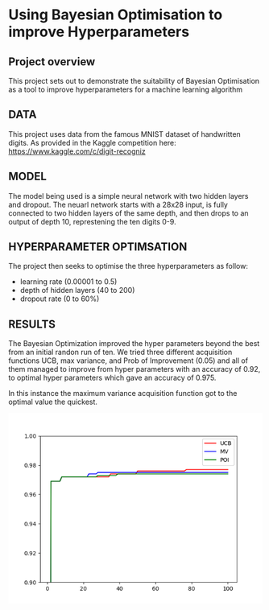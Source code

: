 # Using Bayesian Optimisation to improve Hyperparameters 


## Project overview
This project sets out to demonstrate the suitability of Bayesian Optimisation as a tool to improve hyperparameters for a machine learning algorithm

## DATA
This project uses data from the famous MNIST dataset of handwritten digits.  As provided in the Kaggle competition here: https://www.kaggle.com/c/digit-recogniz

## MODEL 
The model being used is a simple neural network with two hidden layers and dropout.  The neuarl network starts with a 28x28 input, is fully connected to two hidden layers of the same depth, and then drops to an output of depth 10, represtening the ten digits 0-9.

## HYPERPARAMETER OPTIMSATION
The project then seeks to optimise the three hyperparameters as follow:
- learning rate (0.00001 to 0.5)
- depth of hidden layers (40 to 200)
- dropout rate (0 to 60%)

## RESULTS
The Bayesian Optimization improved the hyper parameters beyond the best from an initial randon run of ten.  We tried three different acquisition functions UCB, max variance, and Prob of Improvement (0.05) and all of them managed to improve from hyper parameters with an accuracy of 0.92, to optimal hyper parameters which gave an accuracy of 0.975.

In this instance the maximum variance acquisition function got to the optimal value the quickest.

![Screenshot](chart1.png)



